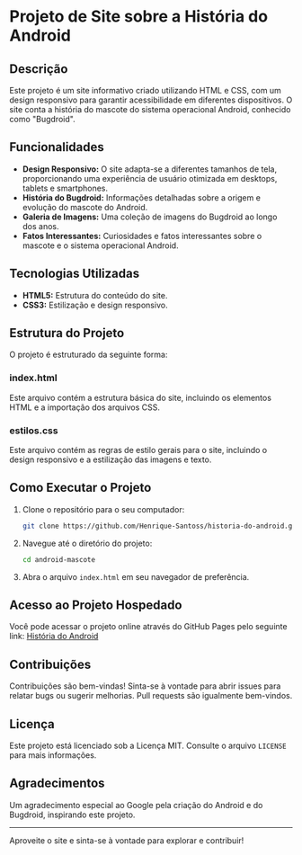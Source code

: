 # Projeto de Site sobre a História do Android

## Descrição
Este projeto é um site informativo criado utilizando HTML e CSS, com um design responsivo para garantir acessibilidade em diferentes dispositivos. O site conta a história do mascote do sistema operacional Android, conhecido como "Bugdroid".

## Funcionalidades
- **Design Responsivo:** O site adapta-se a diferentes tamanhos de tela, proporcionando uma experiência de usuário otimizada em desktops, tablets e smartphones.
- **História do Bugdroid:** Informações detalhadas sobre a origem e evolução do mascote do Android.
- **Galeria de Imagens:** Uma coleção de imagens do Bugdroid ao longo dos anos.
- **Fatos Interessantes:** Curiosidades e fatos interessantes sobre o mascote e o sistema operacional Android.

## Tecnologias Utilizadas
- **HTML5:** Estrutura do conteúdo do site.
- **CSS3:** Estilização e design responsivo.

## Estrutura do Projeto
O projeto é estruturado da seguinte forma:

### index.html
Este arquivo contém a estrutura básica do site, incluindo os elementos HTML e a importação dos arquivos CSS.

### estilos.css
Este arquivo contém as regras de estilo gerais para o site, incluindo o design responsivo e a estilização das imagens e texto.

## Como Executar o Projeto
1. Clone o repositório para o seu computador:
    ```bash
    git clone https://github.com/Henrique-Santoss/historia-do-android.git
    ```
2. Navegue até o diretório do projeto:
    ```bash
    cd android-mascote
    ```
3. Abra o arquivo `index.html` em seu navegador de preferência.

## Acesso ao Projeto Hospedado
Você pode acessar o projeto online através do GitHub Pages pelo seguinte link:
[História do Android](https://henrique-santoss.github.io/historia-do-android/)

## Contribuições
Contribuições são bem-vindas! Sinta-se à vontade para abrir issues para relatar bugs ou sugerir melhorias. Pull requests são igualmente bem-vindos.

## Licença
Este projeto está licenciado sob a Licença MIT. Consulte o arquivo `LICENSE` para mais informações.

## Agradecimentos
Um agradecimento especial ao Google pela criação do Android e do Bugdroid, inspirando este projeto.

---

Aproveite o site e sinta-se à vontade para explorar e contribuir!
